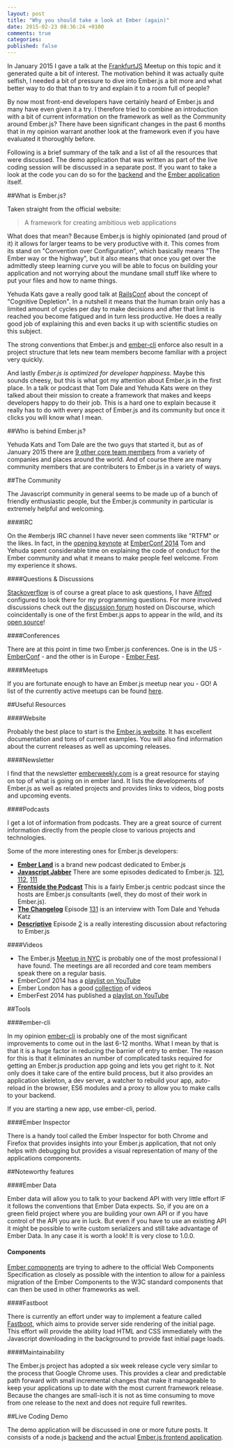 ```yaml
---
layout: post
title: "Why you should take a look at Ember (again)"
date: 2015-02-23 08:36:24 +0100
comments: true
categories: 
published: false
---
```

In January 2015 I gave a talk at the [FrankfurtJS](http://frankfurtjs.org) Meetup on this topic and it generated quite a bit of interest. The motivation behind it was actually quite selfish, I needed a bit of pressure to dive into Ember.js a bit more and what better way to do that than to try and explain it to a room full of people?

By now most front-end developers have certainly heard of Ember.js and many have even given it a try. I therefore tried to combine an introduction with a bit of current information on the framework as well as the Community around Ember.js? There have been significant changes in the past 6 months that in my opinion warrant another look at the framework even if you have evaluated it thoroughly before.

<script async class="speakerdeck-embed" data-id="3d3f1dc0851801328fc62e7b8af14da2" data-ratio="1.77777777777778" src="//speakerdeck.com/assets/embed.js"></script>
<!--more-->

Following is a brief summary of the talk and a list of all the resources that were discussed. The demo application that was written as part of the live coding session will be discussed in a separate post. If you want to take a look at the code you can do so for the [backend](https://github.com/hglattergotz/node-twitter-example) and the [Ember application](https://github.com/hglattergotz/ember-twitter-demo) itself.

##What is Ember.js?

Taken straight from the official website:

>A framework for creating ambitious web applications

What does that mean? Because Ember.js is highly opinionated (and proud of it) it allows for larger teams to be very productive with it. This comes from its stand on "Convention over Configuration", which basically means "The Ember way or the highway", but it also means that once you get over the admittedly steep learning curve you will be able to focus on building your application and not worrying about the mundane small stuff like where to put your files and how to name things.

Yehuda Kats gave a really good talk at [RailsConf](http://www.confreaks.com/videos/3337-railsconf-keynote-10-years) about the concept of "Cognitive Depletion". In a nutshell it means that the human brain only has a limited amount of cycles per day to make decisions and after that limit is reached you become fatigued and in turn less productive. He does a really good job of explaining this and even backs it up with scientific studies on this subject.

The strong conventions that Ember.js and [ember-cli](http://ember-cli.com) enforce also result in a project structure that lets new team members become familiar with a project very quickly.

And lastly *Ember.js is optimized for developer happiness.* Maybe this sounds cheesy, but this is what got my attention about Ember.js in the first place. In a talk or podcast that Tom Dale and Yehuda Kats were on they talked about their mission to create a framework that makes and keeps developers happy to do their job. This is a hard one to explain because it really has to do with every aspect of Ember.js and its community but once it clicks you will know what I mean.

##Who is behind Ember.js?

Yehuda Kats and Tom Dale are the two guys that started it, but as of January 2015 there are [9 other core team members](http://emberjs.com/team/) from a variety of companies and places around the world. And of course there are many community members that are contributers to Ember.js in a variety of ways.

##The Community

The Javascript community in general seems to be made up of a bunch of friendly enthusiastic people, but the Ember.js community in particular is extremely helpful and welcoming.

####IRC

On the #emberjs IRC channel I have never seen comments like "RTFM" or the likes. In fact, in the [opening keynote](https://www.youtube.com/watch?v=pON2erqemDY) at [EmberConf 2014](http://emberconf.com/) Tom and Yehuda spent considerable time on explaining the code of conduct for the Ember community and what it means to make people feel welcome. From my experience it shows.

####Questions & Discussions

[Stackoverflow](http://stackoverflow.com/questions/tagged/ember.js) is of course a great place to ask questions, I have [Alfred](http://www.alfredapp.com/) configured to look there for my programming questions.
For more involved discussions check out the [discussion forum](http://discuss.emberjs.com/) hosted on Discourse, which coincidentally is one of the first Ember.js apps to appear in the wild, and its [open source](https://github.com/discourse/discourse)!

####Conferences

There are at this point in time two Ember.js conferences. One is in the US - [EmberConf](http://emberconf.com) - and the other is in Europe - [Ember Fest](https://emberfest.eu/).

####Meetups

If you are fortunate enough to have an Ember.js meetup near you - GO! A list of the currently active meetups can be found [here](http://emberjs.com/community/meetups/).

##Useful Resources

####Website

Probably the best place to start is the [Ember.js website](http://emberjs.com). It has excellent documentation and tons of current examples. You will also find information about the current releases as well as upcoming releases.

####Newsletter

I find that the newsletter [emberweekly.com](http://emberweekly.com) is a great resource for staying on top of what is going on in ember land. It lists the developments of Ember.js as well as related projects and provides links to videos, blog posts and upcoming events.

####Podcasts

I get a lot of information from podcasts. They are a great source of current information directly from the people close to various projects and technologies.

Some of the more interesting ones for Ember.js developers:

* [__Ember Land__](http://www.ember.land/) is a brand new podcast dedicated to Ember.js
* [__Javascript Jabber__](http://devchat.tv/js-jabber/)
  There are some episodes dedicated to Ember.js. [121](http://devchat.tv/js-jabber/121-jsj-broccoli-js-with-jo-liss), [112](http://devchat.tv/js-jabber/112-jsj-refactoring-javascript-apps-into-a-framework-with-brandon-hays), [111](http://devchat.tv/js-jabber/111-jsj-the-ember-js-project-with-erik-bryn)
* [__Frontside the Podcast__](https://frontsidethepodcast.simplecast.fm)
  This is a fairly Ember.js centric podcast since the hosts are Ember.js consultants (well, they do most of their work in Ember.js).
* [__The Changelog__](http://thechangelog.com/)
  Episode [131](http://thechangelog.com/131/) is an interview with Tom Dale and Yehuda Katz
* [__Descriptive__](http://descriptive.audio/)
  Episode [2](http://descriptive.audio/episodes/2) is a really interesting discussion about refactoring to Ember.js

####Videos

* The Ember.js [Meetup in NYC](https://www.youtube.com/user/EmberNYC) is probably one of the most professional I have found.
  The meetings are all recorded and core team members speak there on a regular basis.
* EmberConf 2014 has a [playlist on YouTube](https://www.youtube.com/playlist?list=PLE7tQUdRKcyaOyfBnAndJxQ9PNVmKva0d)
* Ember London has a good [collection](https://vimeo.com/emberlondon/videos) of videos
* EmberFest 2014 has published a [playlist on YouTube](https://www.youtube.com/playlist?list=PLN4SpDLOSVkSbGTLohVaYGDB8hxWxGPBA)

##Tools

####ember-cli

In my opinion [ember-cli](http://www.ember-cli.com/) is probably one of the most significant improvements to come out in the last 6-12 months. What I mean by that is that it is a huge factor in reducing the barrier of entry to ember. The reason for this is that it eliminates an number of complicated tasks required for getting an Ember.js production app going and lets you get right to it. Not only does it take care of the entire build process, but it also provides an application skeleton, a dev server, a watcher to rebuild your app, auto-reload in the browser, ES6 modules and a proxy to allow you to make calls to your backend.

If you are starting a new app, use ember-cli, period.

####Ember Inspector

There is a handy tool called the Ember Inspector for both Chrome and Firefox that provides insights into your Ember.js application, that not only helps with debugging but provides a visual representation of many of the applications components.

##Noteworthy features

####Ember Data

Ember data will allow you to talk to your backend API with very little effort IF it follows the conventions that Ember Data expects. So, if you are on a green field project where you are building your own API or if you have control of the API you are in luck.  But even if you have to use an existing API it might be possible to write custom serializers and still take advantage of Ember Data. In any case it is worth a look! It is very close to 1.0.0.

#### Components

[Ember components](http://emberjs.com/guides/components/) are trying to adhere to the official Web Components Specification as closely as possible with the intention to allow for a painless migration of the Ember Components to the W3C standard components that can then be used in other frameworks as well.

####Fastboot

There is currently an effort under way to implement a feature called [Fastboot](http://emberjs.com/blog/2015/01/08/inside-fastboot-faking-the-dom-in-node.html), which aims to provide server side rendering of the initial page. This effort will provide the ability load HTML and CSS immediately with the Javascript downloading in the background to provide fast initial page loads.

####Maintainability

The Ember.js project has adopted a six week release cycle very similar to the process that Google Chrome uses.  This provides a clear and predictable path forward with small incremental changes that make it manageable to keep your applications up to date with the most current framework release.  Because the changes are small-isch it is not as time consuming to move from one release to the next and does not require full rewrites.

##Live Coding Demo

The demo application will be discussed in one or more future posts. It consists of a node.js [backend](https://github.com/hglattergotz/node-twitter-example) and the actual [Ember.js frontend application](https://github.com/hglattergotz/ember-twitter-demo).

